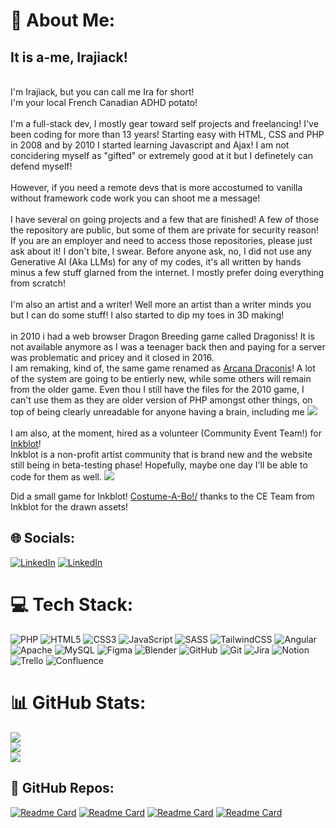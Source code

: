 # 💫 About Me:
<h2> It is a-me, Irajiack! </h2> <br>I'm Irajiack, but you can call me Ira for short! <br>I'm your local French Canadian ADHD potato! <br><br>I'm a full-stack dev, I mostly gear toward self projects and freelancing! I've been coding for more than 13 years! Starting easy with HTML, CSS and PHP in 2008 and by 2010 I started learning Javascript and Ajax! I am not concidering myself as "gifted" or extremely good at it but I definetely can defend myself! <br><br>However, if you need a remote devs that is more accostumed to vanilla without framework code work you can shoot me a message! <br><br>I have several on going projects and a few that are finished! A few of those the repository are public, but some of them are private for security reason! If you are an employer and need to access those repositories, please just ask about it! I don't bite, I swear. Before anyone ask, no, I did not use any Generative AI (Aka LLMs) for any of my codes, it's all written by hands minus a few stuff glarned from the internet. I mostly prefer doing everything from scratch! <br><br>I'm also an artist and a writer! Well more an artist than a writer minds you but I can do some stuff! I also started to dip my toes in 3D making!<br><br>in 2010 i had a web browser Dragon Breeding game called Dragoniss! It is not available anymore as I was a teenager back then and paying for a server was problematic and pricey and it closed in 2016. <br>I am remaking, kind of, the same game renamed as <a href="https://arcanadraconis.ca/">Arcana Draconis</a>! A lot of the system are going to be entierly new, while some others will remain from the older game. Even thou I still have the files for the 2010 game, I can't use them as they are older version of PHP amongst other things, on top of being clearly unreadable for anyone having a brain, including me <img src="https://cdn.discordapp.com/emojis/1049110600145448980.webp?size=96&quality=lossless"><br><br>I am also, at the moment, hired as a volunteer (Community Event Team!) for <a href="https://inkblot.art" target="_blank">Inkblot</a>! <br>Inkblot is a non-profit artist community that is brand new and the website still being in beta-testing phase! Hopefully, maybe one day I'll be able to code for them as well. <img src="https://cdn.discordapp.com/emojis/1112828851417002024.webp?size=40&quality=lossless">

Did a small game for Inkblot! <a href="https://costume-a-bo.inkblot.art/">Costume-A-Bo!/</a> thanks to the CE Team from Inkblot for the drawn assets!

## 🌐 Socials:
[![LinkedIn](https://img.shields.io/badge/LinkedIn-%230077B5.svg?logo=linkedin&logoColor=white)](https://linkedin.com/in/camille-élisabeth-bleau-32992b238) 
[![LinkedIn](https://img.shields.io/badge/Bluesky-0285FF?logo=bluesky&logoColor=white)](https://bsky.app/profile/irajiack.bsky.social)

# 💻 Tech Stack:
![PHP](https://img.shields.io/badge/php-%23777BB4.svg?style=for-the-badge&logo=php&logoColor=white) ![HTML5](https://img.shields.io/badge/html5-%23E34F26.svg?style=for-the-badge&logo=html5&logoColor=white) ![CSS3](https://img.shields.io/badge/css3-%231572B6.svg?style=for-the-badge&logo=css3&logoColor=white) ![JavaScript](https://img.shields.io/badge/javascript-%23323330.svg?style=for-the-badge&logo=javascript&logoColor=%23F7DF1E) ![SASS](https://img.shields.io/badge/SASS-hotpink.svg?style=for-the-badge&logo=SASS&logoColor=white) ![TailwindCSS](https://img.shields.io/badge/tailwindcss-%2338B2AC.svg?style=for-the-badge&logo=tailwind-css&logoColor=white) ![Angular](https://img.shields.io/badge/angular-%23DD0031.svg?style=for-the-badge&logo=angular&logoColor=white) ![Apache](https://img.shields.io/badge/apache-%23D42029.svg?style=for-the-badge&logo=apache&logoColor=white) ![MySQL](https://img.shields.io/badge/mysql-4479A1.svg?style=for-the-badge&logo=mysql&logoColor=white) ![Figma](https://img.shields.io/badge/figma-%23F24E1E.svg?style=for-the-badge&logo=figma&logoColor=white) ![Blender](https://img.shields.io/badge/blender-%23F5792A.svg?style=for-the-badge&logo=blender&logoColor=white) ![GitHub](https://img.shields.io/badge/github-%23121011.svg?style=for-the-badge&logo=github&logoColor=white) ![Git](https://img.shields.io/badge/git-%23F05033.svg?style=for-the-badge&logo=git&logoColor=white) ![Jira](https://img.shields.io/badge/jira-%230A0FFF.svg?style=for-the-badge&logo=jira&logoColor=white) ![Notion](https://img.shields.io/badge/Notion-%23000000.svg?style=for-the-badge&logo=notion&logoColor=white) ![Trello](https://img.shields.io/badge/Trello-%23026AA7.svg?style=for-the-badge&logo=Trello&logoColor=white) ![Confluence](https://img.shields.io/badge/confluence-%23172BF4.svg?style=for-the-badge&logo=confluence&logoColor=white)

# 📊 GitHub Stats:
![](https://github-readme-stat-git-186505-camilel-elisabeth-bleaus-projects.vercel.app/api?username=Irajiack&theme=shadow_red&hide_border=false&include_all_commits=true&count_private=true)<br/>
![](https://github-readme-streak-stats.herokuapp.com/?user=Irajiack&theme=shadow_red&hide_border=false)<br/>
![](https://github-readme-stat-git-186505-camilel-elisabeth-bleaus-projects.vercel.app/api/wakatime?username=irajiack&theme=shadow_red)<br/>

## 🔭 GitHub Repos:

<a href="https://github.com/Irajiack/TP2_CamilleElisabethBleau_CarmenFerlatte" target="_blank">![Readme Card](https://github-readme-stat-git-186505-camilel-elisabeth-bleaus-projects.vercel.app/api/pin/?username=Irajiack&repo=TP2_CamilleElisabethBleau_CarmenFerlatte&theme=shadow_red)</a>
<a href="https://github.com/Irajiack/LaFortuna" target="_blank">![Readme Card](https://github-readme-stat-git-186505-camilel-elisabeth-bleaus-projects.vercel.app/api/pin/?username=Irajiack&repo=LaFortuna&theme=shadow_red)</a>
<a href="https://github.com/Irajiack/calspizza" target="_blank">![Readme Card](https://github-readme-stat-git-186505-camilel-elisabeth-bleaus-projects.vercel.app/api/pin/?username=Irajiack&repo=calspizza&theme=shadow_red)</a>
<a href="https://github.com/Irajiack/Costume-A-Bo" target="_blank">![Readme Card](https://github-readme-stat-git-186505-camilel-elisabeth-bleaus-projects.vercel.app/api/pin/?username=Irajiack&repo=Costume-A-Bo&theme=shadow_red)</a>
